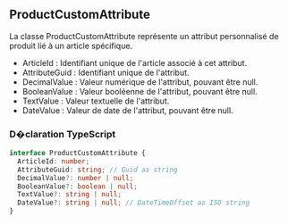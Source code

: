 ﻿## ProductCustomAttribute

La classe ProductCustomAttribute représente un attribut personnalisé de produit lié à un article spécifique.

- ArticleId : Identifiant unique de l'article associé à cet attribut.
- AttributeGuid : Identifiant unique de l'attribut.
- DecimalValue : Valeur numérique de l'attribut, pouvant être null.
- BooleanValue : Valeur booléenne de l'attribut, pouvant être null.
- TextValue : Valeur textuelle de l'attribut.
- DateValue : Valeur de date de l'attribut, pouvant être null.

### D�claration TypeScript
```typescript
interface ProductCustomAttribute {
  ArticleId: number;
  AttributeGuid: string; // Guid as string
  DecimalValue?: number | null;
  BooleanValue?: boolean | null;
  TextValue?: string | null;
  DateValue?: string | null; // DateTimeOffset as ISO string
}
```